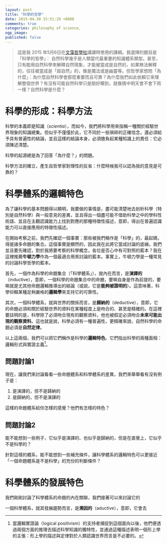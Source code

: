 ```yaml
---
layout: post
title: "科學的哲學"
date: 2015-04-30 15:51:29 +0800
comments: true
categories: philosophy of science, 
ogp_image: 
published: false
---
```


> 這是我 2015 年5月6日在[文藻哲學社](https://www.facebook.com/wenzao.philosophy.club)講課時使用的課綱。我選擇的題目是「科學的哲學」：
> 自然科學幾乎是人類當代最重要的知識體系類型。甚至，只有能用自然科學來解釋自然現象，才能被當成是自然的，如果無法解釋的，往往被當成是「超自然」的，像是魔法或是幽靈等。但哲學家想問「為什麼」：為什麼自然科學會那麼重要而且可靠？為什麼我們如此依賴它來理解整個世界？有沒有可能自然科學只是剛好矇到，就像猜中明天會不會下雨一樣？自然科學是什麼？

<!--more-->

# 科學的形成：科學方法

科學的本義即是知識（*scientia*），而如今，我們將科學用來指稱一種關於經驗世界現象的知識總集。但似乎不僅僅於此，它不同於一些瑣碎的正確信念，還必須給予具有普遍性的結論，並且這樣的結論本身，必須擔負起某種知識上的責任：它必須陳述清楚。

科學的起源總是為了回答「為什麼？」的問題。

科學方法的確立，產生自哲學家對理性的反省：什麼時候我可以認為我的意見是可靠的？

# 科學體系的邏輯特色

為了讓科學的基本問題得以顯明，我要做的事情是，盡可能清楚地去剖析科學（特別是自然科學）與一般意見的差異，並且得出一個盡可能不借助科學之中的學科性術語、並且在主觀認識能力上找到對應的那種特徵性描述，意即，得出在普遍認識能力可以直接應用的特徵性描述。

在開始考察之前，我們先確認一個事實：那些被我們稱作是「科學」的，最起碼，得是諸多命題的集合。這個事實是顯然的，因此我在此將它當成討論的底線。我們並且要先確認，對於我將要考察的科學概念，各位是否心中有可對照的藍本？我在這裡推薦**牛頓力學**作為一個最適合用來討論的藍本。事實上，牛頓力學是一種常見的討論科學哲學的藍本。

首先，一個作為科學的命題集合（「科學體系」），就內在而言，是**演譯的**（inductive），意即，一個科學的命題集合中的命題，要嘛自身是作為前提的，要嘛就是尤其他命題邏輯推導出的結論（或說，它是**能夠被證明的**）。這意味著，科學仰賴某種足夠嚴格的**邏輯學**來支持它的可靠性。

其次，一個科學體系，就與世界的關係而言，是**歸納的**（deductive），意即，它的命題必須和關於經驗世界的資料在某種程度上是吻合的、甚至是精確的。在這裡要註明的是，科學除了必須吻合現有的觀察資料，他也被假定必須吻合**未來可能出現的觀察資料**。這也就是說，科學必須有一種普遍性，更精確來說，自然科學的命題必須是**自然定律**。

以上這兩個，我們可以把它們稱作是科學的**邏輯特色**。它們指出科學的兩種面相：邏輯形式與實證主義[^1]。

## 問題討論1

現在，讓我們來討論看看一些命題體系和科學體系的差異，我們來舉舉看有沒有例子是：

1. 是演譯的，但不是歸納的
2. 是歸納的，但不是演譯的

這樣的命題體系給你怎樣的感覺？他們有怎樣的特色？

## 問題討論2

能不能想到一些例子，它似乎是演譯的、也似乎是歸納的，但是在直覺上，它似乎不是科學的？

針對這樣的體系，能不能想到一些補充條件，讓科學體系的邏輯特色可以更接近「一個命題體系是不是科學」的充份的判斷條件？

# 科學體系的發展特色

我們剛剛討論了科學體系的命題的內在關聯，我們接著可以來討論它的

一個科學體系，就其發展趨勢而言，是**溯因的**（aductive），意即，它會去

[^1]: 當邏輯實證論（logical positivism）的支持者捕捉到這個面向以後，他們便透過兩個方面的推理去描述科學知識的獨特性，並通過這種描述表明一個形上學的主張：形上學的描述與定律對於人類認識世界而言是不必要的。
